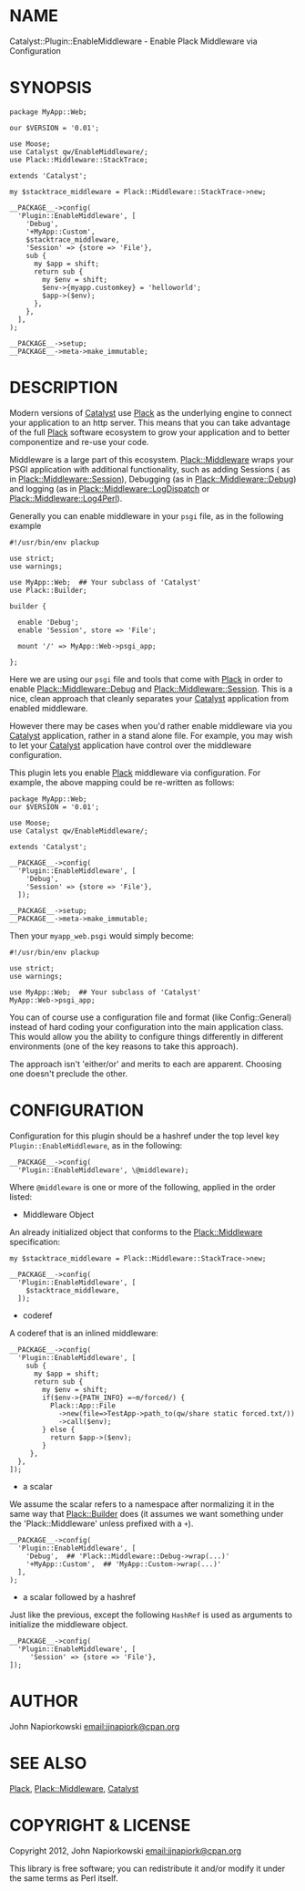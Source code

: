 # NAME

Catalyst::Plugin::EnableMiddleware - Enable Plack Middleware via Configuration

# SYNOPSIS

    package MyApp::Web;

    our $VERSION = '0.01';

    use Moose;
    use Catalyst qw/EnableMiddleware/;
    use Plack::Middleware::StackTrace;

    extends 'Catalyst';

    my $stacktrace_middleware = Plack::Middleware::StackTrace->new;

    __PACKAGE__->config(
      'Plugin::EnableMiddleware', [
        'Debug',
        '+MyApp::Custom',
        $stacktrace_middleware,
        'Session' => {store => 'File'},
        sub {
          my $app = shift;
          return sub {
            my $env = shift;
            $env->{myapp.customkey} = 'helloworld';
            $app->($env);
          },
        },
      ],
    );

    __PACKAGE__->setup;
    __PACKAGE__->meta->make_immutable;

# DESCRIPTION

Modern versions of [Catalyst](http://search.cpan.org/perldoc?Catalyst) use [Plack](http://search.cpan.org/perldoc?Plack) as the underlying engine to
connect your application to an http server.  This means that you can take
advantage of the full [Plack](http://search.cpan.org/perldoc?Plack) software ecosystem to grow your application
and to better componentize and re-use your code.

Middleware is a large part of this ecosystem.  [Plack::Middleware](http://search.cpan.org/perldoc?Plack::Middleware) wraps your
PSGI application with additional functionality, such as adding Sessions ( as in
[Plack::Middleware::Session](http://search.cpan.org/perldoc?Plack::Middleware::Session)), Debugging (as in [Plack::Middleware::Debug](http://search.cpan.org/perldoc?Plack::Middleware::Debug))
and logging (as in [Plack::Middleware::LogDispatch](http://search.cpan.org/perldoc?Plack::Middleware::LogDispatch) or
[Plack::Middleware::Log4Perl](http://search.cpan.org/perldoc?Plack::Middleware::Log4Perl)).

Generally you can enable middleware in your `psgi` file, as in the following
example

    #!/usr/bin/env plackup

    use strict;
    use warnings;

    use MyApp::Web;  ## Your subclass of 'Catalyst'
    use Plack::Builder;

    builder {

      enable 'Debug';
      enable 'Session', store => 'File';

      mount '/' => MyApp::Web->psgi_app;

    };

Here we are using our `psgi` file and tools that come with [Plack](http://search.cpan.org/perldoc?Plack) in order
to enable [Plack::Middleware::Debug](http://search.cpan.org/perldoc?Plack::Middleware::Debug) and [Plack::Middleware::Session](http://search.cpan.org/perldoc?Plack::Middleware::Session).  This
is a nice, clean approach that cleanly separates your [Catalyst](http://search.cpan.org/perldoc?Catalyst) application
from enabled middleware.

However there may be cases when you'd rather enable middleware via you [Catalyst](http://search.cpan.org/perldoc?Catalyst)
application, rather in a stand alone file.  For example, you may wish to let your
[Catalyst](http://search.cpan.org/perldoc?Catalyst) application have control over the middleware configuration.

This plugin lets you enable [Plack](http://search.cpan.org/perldoc?Plack) middleware via configuration. For example,
the above mapping could be re-written as follows:

    package MyApp::Web;
    our $VERSION = '0.01';

    use Moose;
    use Catalyst qw/EnableMiddleware/;

    extends 'Catalyst';

    __PACKAGE__->config(
      'Plugin::EnableMiddleware', [
        'Debug',
        'Session' => {store => 'File'},
      ]);

    __PACKAGE__->setup;
    __PACKAGE__->meta->make_immutable;

Then your `myapp_web.psgi` would simply become:

    #!/usr/bin/env plackup

    use strict;
    use warnings;

    use MyApp::Web;  ## Your subclass of 'Catalyst'
    MyApp::Web->psgi_app;

You can of course use a configuration file and format (like Config::General)
instead of hard coding your configuration into the main application class.
This would allow you the ability to configure things differently in different
environments (one of the key reasons to take this approach).

The approach isn't 'either/or' and merits to each are apparent.  Choosing one
doesn't preclude the other.

# CONFIGURATION

Configuration for this plugin should be a hashref under the top level key
`Plugin::EnableMiddleware`, as in the following:

    __PACKAGE__->config(
      'Plugin::EnableMiddleware', \@middleware);

Where `@middleware` is one or more of the following, applied in the order
listed:

- Middleware Object

An already initialized object that conforms to the [Plack::Middleware](http://search.cpan.org/perldoc?Plack::Middleware)
specification:

    my $stacktrace_middleware = Plack::Middleware::StackTrace->new;

    __PACKAGE__->config(
      'Plugin::EnableMiddleware', [
        $stacktrace_middleware,
      ]);



- coderef

A coderef that is an inlined middleware:

    __PACKAGE__->config(
      'Plugin::EnableMiddleware', [
        sub {
          my $app = shift;
          return sub {
            my $env = shift;
            if($env->{PATH_INFO} =~m/forced/) {
              Plack::App::File
                ->new(file=>TestApp->path_to(qw/share static forced.txt/))
                ->call($env);
            } else {
              return $app->($env);
            }
         },
      },
    ]);





- a scalar

We assume the scalar refers to a namespace after normalizing it in the same way
that [Plack::Builder](http://search.cpan.org/perldoc?Plack::Builder) does (it assumes we want something under the
'Plack::Middleware' unless prefixed with a `+`).

    __PACKAGE__->config(
      'Plugin::EnableMiddleware', [
        'Debug',  ## 'Plack::Middleware::Debug->wrap(...)'
        '+MyApp::Custom',  ## 'MyApp::Custom->wrap(...)'
      ],
    );

- a scalar followed by a hashref

Just like the previous, except the following `HashRef` is used as arguments
to initialize the middleware object.

    __PACKAGE__->config(
      'Plugin::EnableMiddleware', [
         'Session' => {store => 'File'},
    ]);

# AUTHOR

John Napiorkowski [email:jjnapiork@cpan.org](email:jjnapiork@cpan.org)

# SEE ALSO

[Plack](http://search.cpan.org/perldoc?Plack), [Plack::Middleware](http://search.cpan.org/perldoc?Plack::Middleware), [Catalyst](http://search.cpan.org/perldoc?Catalyst)

# COPYRIGHT & LICENSE

Copyright 2012, John Napiorkowski [email:jjnapiork@cpan.org](email:jjnapiork@cpan.org)

This library is free software; you can redistribute it and/or modify it under
the same terms as Perl itself.